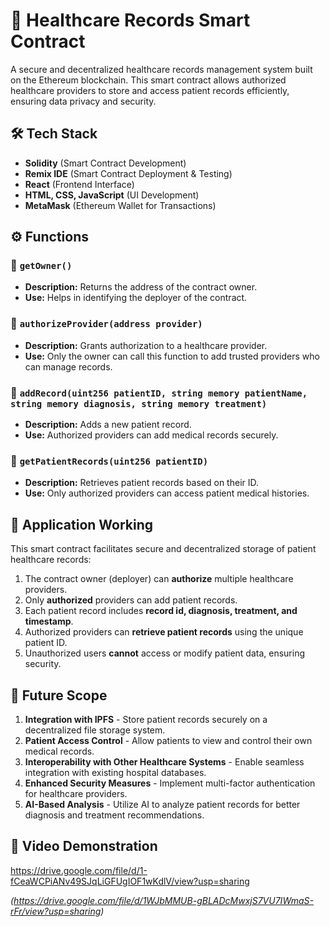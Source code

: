 # 🏥 Healthcare Records Smart Contract

A secure and decentralized healthcare records management system built on the Ethereum blockchain. This smart contract allows authorized healthcare providers to store and access patient records efficiently, ensuring data privacy and security.

## 🛠 Tech Stack

- **Solidity** (Smart Contract Development)
- **Remix IDE** (Smart Contract Deployment & Testing)
- **React** (Frontend Interface)
- **HTML, CSS, JavaScript** (UI Development)
- **MetaMask** (Ethereum Wallet for Transactions)

## ⚙️ Functions

### 🔹 `getOwner()`

- **Description:** Returns the address of the contract owner.
- **Use:** Helps in identifying the deployer of the contract.

### 🔹 `authorizeProvider(address provider)`

- **Description:** Grants authorization to a healthcare provider.
- **Use:** Only the owner can call this function to add trusted providers who can manage records.

### 🔹 `addRecord(uint256 patientID, string memory patientName, string memory diagnosis, string memory treatment)`

- **Description:** Adds a new patient record.
- **Use:** Authorized providers can add medical records securely.

### 🔹 `getPatientRecords(uint256 patientID)`

- **Description:** Retrieves patient records based on their ID.
- **Use:** Only authorized providers can access patient medical histories.

## 🏥 Application Working

This smart contract facilitates secure and decentralized storage of patient healthcare records:

1. The contract owner (deployer) can **authorize** multiple healthcare providers.
2. Only **authorized** providers can add patient records.
3. Each patient record includes **record id, diagnosis, treatment, and timestamp**.
4. Authorized providers can **retrieve patient records** using the unique patient ID.
5. Unauthorized users **cannot** access or modify patient data, ensuring security.

## 🚀 Future Scope

1. **Integration with IPFS** - Store patient records securely on a decentralized file storage system.
2. **Patient Access Control** - Allow patients to view and control their own medical records.
3. **Interoperability with Other Healthcare Systems** - Enable seamless integration with existing hospital databases.
4. **Enhanced Security Measures** - Implement multi-factor authentication for healthcare providers.
5. **AI-Based Analysis** - Utilize AI to analyze patient records for better diagnosis and treatment recommendations.

## 🎥 Video Demonstration
https://drive.google.com/file/d/1-fCeaWCPiANv49SJqLiGFUgIOF1wKdlV/view?usp=sharing

*(https://drive.google.com/file/d/1WJbMMUB-gBLADcMwxjS7VU7IWmaS-rFr/view?usp=sharing)*

